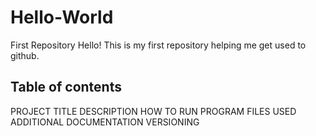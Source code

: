 # Hello-World
First Repository
Hello! This is my first repository helping me get used to github.

## Table of contents

PROJECT TITLE
DESCRIPTION
HOW TO RUN PROGRAM
FILES USED
ADDITIONAL DOCUMENTATION
VERSIONING
